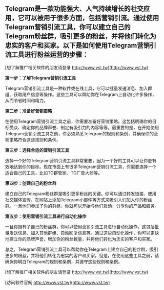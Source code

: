 ## **Telegram是一款功能强大、人气持续增长的社交应用，它可以被用于很多方面，包括营销引流。通过使用Telegram营销引流工具，你可以建立自己的Telegram粉丝群，吸引更多的粉丝，并将他们转化为忠实的客户和买家。以下是如何使用Telegram营销引流工具进行粉丝运营的步骤：**

[想了解推广相关软件的朋友请登录 http://www.vst.tw](http://www.vst.tw)

**第一步：了解Telegram营销引流工具**

Telegram营销引流工具是一种软件或在线工具，它可以批量发送消息、加入群组、获取用户信息等操作。这些工具可以帮助你在Telegram上自动化许多操作，从而节省时间和精力。

**第二步：准备好营销策略**

在使用Telegram营销引流工具之前，你需要准备好营销策略。这包括明确你的目标受众、确定你的品牌声誉、制定有吸引力的内容等等。最重要的是，在开始使用Telegram营销引流工具之前，你必须熟悉Telegram的规则和条例，并确保你的营销策略符合这些规则和条例。

**第三步：选择合适的营销引流工具**

选择一个好的Telegram营销引流工具非常重要，因为一个好的工具可以让你更有效地达到你的目标。现在市面上有很多Telegram营销引流工具，你需要选择一个适合自己的工具，比如TG群管家、TG广告大师等。

**第四步：创建自己的粉丝群**

建立自己的Telegram粉丝群是吸引更多粉丝的关键。你可以通过转发链接、使用社交媒体宣传、在网站上添加Telegram小部件等方式来吸引人们加入你的粉丝群。一旦他们参加了你的群组，你就可以开始与他们互动，分享你的产品和服务。

**第五步：使用营销引流工具进行自动化操作**

一旦你拥有了自己的粉丝群，你可以使用营销引流工具进行自动化操作。这包括批量发送信息、加入其他群组、自动回复信息等。通过这些自动化操作，你可以更快地建立你的品牌声誉，增加你的粉丝数量，并将他们转化为忠实的客户和买家。

总之，Telegram营销引流工具可以帮助你在Telegram上建立自己的粉丝群，吸引更多的粉丝，并将他们转化为忠实的客户和买家。但是，在使用这些工具之前，请确保你明白Telegram的规则和条例，并遵守这些规则和条例。

[想了解推广相关软件的朋友请登录 http://www.vst.tw](http://www.vst.tw)


[访问软件官网 http://www.vst.tw](http://www.vst.tw)
